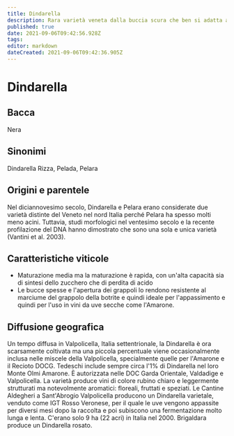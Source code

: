```yaml
---
title: Dindarella
description: Rara varietà veneta dalla buccia scura che ben si adatta a stili di vino da uve secche.
published: true
date: 2021-09-06T09:42:56.928Z
tags: 
editor: markdown
dateCreated: 2021-09-06T09:42:36.905Z
---
```


# Dindarella

## Bacca
Nera
## Sinonimi
Dindarella Rizza, Pelada, Pelara

## Origini e parentele
Nel diciannovesimo secolo, Dindarella e Pelara erano considerate due varietà distinte del Veneto nel nord Italia perché Pelara ha spesso molti meno acini. Tuttavia, studi morfologici nel ventesimo secolo e la recente profilazione del DNA hanno dimostrato che sono una sola e unica varietà (Vantini et al. 2003).

## Caratteristiche viticole
- Maturazione media ma la maturazione è rapida, con un'alta capacità sia di sintesi dello zucchero che di perdita di acido
- Le bucce spesse e l'apertura dei grappoli lo rendono resistente al marciume del grappolo della botrite e quindi ideale per l'appassimento e quindi per l'uso in vini da uve secche come l'Amarone.

## Diffusione geografica
Un tempo diffusa in Valpolicella, Italia settentrionale, la Dindarella è ora scarsamente coltivata ma una piccola percentuale viene occasionalmente inclusa nelle miscele della Valpolicella, specialmente quelle per l'Amarone e il Recioto DOCG. Tedeschi include sempre circa l'1% di Dindarella nel loro Monte Olmi Amarone. È autorizzata nelle DOC Garda Orientale, Valdadige e Valpolicella. La varietà produce vini di colore rubino chiaro e leggermente strutturati ma notevolmente aromatici: floreali, fruttati e speziati. Le Cantine Aldegheri a Sant'Abrogio Valpolicella producono un Dindarella varietale, venduto come IGT Rosso Veronese, per il quale le uve vengono appassite per diversi mesi dopo la raccolta e poi subiscono una fermentazione molto lunga e lenta. C'erano solo 9 ha (22 acri) in Italia nel 2000. Brigaldara produce un Dindarella rosato.
